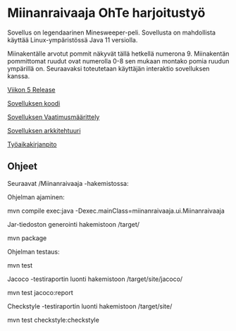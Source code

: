 # Miinanraivaaja OhTe harjoitustyö

Sovellus on legendaarinen Minesweeper-peli. Sovellusta on mahdollista käyttää Linux-ympäristössä Java 11 versiolla. 

Miinakentälle arvotut pommit näkyvät tällä hetkellä numerona 9. Miinakentän pommittomat ruudut ovat numerolla 0-8 sen mukaan montako pomia ruudun ympärillä on. Seuraavaksi toteutetaan käyttäjän interaktio sovelluksen kanssa.

[Viikon 5 Release](https://github.com/Ri-mode/ot_harkka/releases/tag/viikko5)

[Sovelluksen koodi](https://github.com/Ri-mode/ot_harkka/tree/master/Miinanraivaaja)

[Sovelluksen Vaatimusmäärittely](https://github.com/Ri-mode/ot_harkka/blob/master/dokumentointi/vaatimusmaarittely.md)

[Sovelluksen arkkitehtuuri](https://github.com/Ri-mode/ot_harkka/blob/master/dokumentointi/arkkitehtuuri.md)

[Työaikakirjanpito](https://github.com/Ri-mode/ot_harkka/blob/master/dokumentointi/tuntikirjanpito.md)

## Ohjeet
Seuraavat /Miinanraivaaja -hakemistossa:

Ohjelman ajaminen:

mvn compile exec:java -Dexec.mainClass=miinanraivaaja.ui.Miinanraivaaja

Jar-tiedoston generointi hakemistoon /target/

mvn package

Ohjelman testaus:

mvn test

Jacoco -testiraportin luonti hakemistoon /target/site/jacoco/

mvn test jacoco:report

Checkstyle -testiraportin luonti hakemistoon /target/site/

mvn test checkstyle:checkstyle
